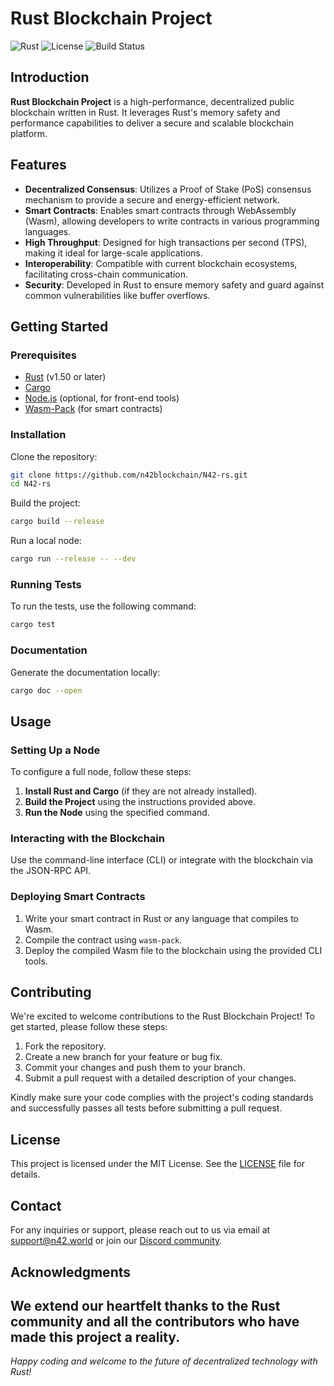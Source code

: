 # Rust Blockchain Project

![Rust](https://img.shields.io/badge/rust-v1.5%2B-orange)
![License](https://img.shields.io/github/license/n42/rust-blockchain)
![Build Status](https://img.shields.io/github/workflow/status/n42/rust-blockchain/CI)

## Introduction

**Rust Blockchain Project** is a high-performance, decentralized public blockchain written in Rust. It leverages Rust's memory safety and performance capabilities to deliver a secure and scalable blockchain platform.

## Features

- **Decentralized Consensus**: Utilizes a Proof of Stake (PoS) consensus mechanism to provide a secure and energy-efficient network.
- **Smart Contracts**: Enables smart contracts through WebAssembly (Wasm), allowing developers to write contracts in various programming languages.
- **High Throughput**: Designed for high transactions per second (TPS), making it ideal for large-scale applications.
- **Interoperability**: Compatible with current blockchain ecosystems, facilitating cross-chain communication.
- **Security**: Developed in Rust to ensure memory safety and guard against common vulnerabilities like buffer overflows.
  
## Getting Started

### Prerequisites

- [Rust](https://www.rust-lang.org/tools/install) (v1.50 or later)
- [Cargo](https://doc.rust-lang.org/cargo/getting-started/installation.html)
- [Node.js](https://nodejs.org/en/) (optional, for front-end tools)
- [Wasm-Pack](https://rustwasm.github.io/wasm-pack/installer/) (for smart contracts)

### Installation

Clone the repository:

```bash
git clone https://github.com/n42blockchain/N42-rs.git
cd N42-rs
```

Build the project:

```bash
cargo build --release
```

Run a local node:

```bash
cargo run --release -- --dev
```

### Running Tests

To run the tests, use the following command:

```bash
cargo test
```

### Documentation

Generate the documentation locally:

```bash
cargo doc --open
```

## Usage

### Setting Up a Node

To configure a full node, follow these steps:

1. **Install Rust and Cargo** (if they are not already installed).
2. **Build the Project** using the instructions provided above.
3. **Run the Node** using the specified command.

### Interacting with the Blockchain

Use the command-line interface (CLI) or integrate with the blockchain via the JSON-RPC API.

### Deploying Smart Contracts

1. Write your smart contract in Rust or any language that compiles to Wasm.
2. Compile the contract using `wasm-pack`.
3. Deploy the compiled Wasm file to the blockchain using the provided CLI tools.

## Contributing

We're excited to welcome contributions to the Rust Blockchain Project! To get started, please follow these steps:

1. Fork the repository.
2. Create a new branch for your feature or bug fix.
3. Commit your changes and push them to your branch.
4. Submit a pull request with a detailed description of your changes.

Kindly make sure your code complies with the project's coding standards and successfully passes all tests before submitting a pull request.

## License

This project is licensed under the MIT License. See the [LICENSE](LICENSE) file for details.

## Contact

For any inquiries or support, please reach out to us via email at [support@n42.world](mailto:support@n42.world) or join our [Discord community](https://discord.gg/n42).

## Acknowledgments

We extend our heartfelt thanks to the Rust community and all the contributors who have made this project a reality.
---

*Happy coding and welcome to the future of decentralized technology with Rust!*
```
